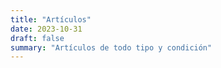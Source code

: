 ```yaml
---
title: "Artículos"
date: 2023-10-31
draft: false
summary: "Artículos de todo tipo y condición"
---
```

